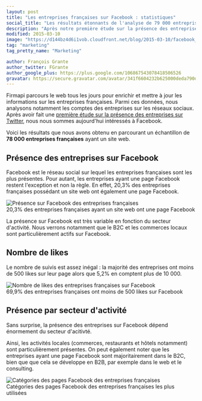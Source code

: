 ```yaml
---
layout: post
title: "Les entreprises françaises sur Facebook : statistiques"
social_title: "Les résultats étonnants de l'analyse de 79 000 entreprises françaises sur Facebook"
description: "Après notre première étude sur la présence des entreprises françaises sur Twitter, voici quelques chiffres sur la présence des entreprises sur Facebook."
modified: 2015-03-10
image: "https://d144bz4d6i1vob.cloudfront.net/blog/2015-03-10/facebook_presence_short.png"
tag: "marketing"
tag_pretty_name: "Marketing"

author: François Grante
author_twitter: FGrante
author_google_plus: https://plus.google.com/106867543078418506526
gravatar: https://secure.gravatar.com/avatar/341f6604232b625000deda790d8d39cd?d=mm&s=30&r=G
---
```



Firmapi parcours le web tous les jours pour enrichir et mettre à jour les informations sur les entreprises françaises. Parmi ces données, nous analysons notamment les comptes des entreprises sur les réseaux sociaux. Après avoir fait une [première étude sur la présence des entreprises sur Twitter](https://blog.firmapi.com/entreprises-francaises-twitter/), nous nous sommes aujourd'hui intéressés à Facebook.

Voici les résultats que nous avons obtenu en parcourant un échantillon de **78 000 entreprises françaises** ayant un site web.

## Présence des entreprises sur Facebook

Facebook est le réseau social sur lequel les entreprises françaises sont les plus présentes. Pour autant, les entreprises ayant une page Facebook restent l'exception et non la règle. En effet, 20,3% des entreprises françaises possédant un site web ont également une page Facebook.

<img alt="Présence sur Facebook des entreprises françaises" src="https://d144bz4d6i1vob.cloudfront.net/blog/2015-03-10/facebook_presence_short.png" class="img-responsive">

<div class="click-to-tweet">
  20,3% des entreprises françaises ayant un site web ont une page Facebook
  <a class="tweet-link" data-original-title="Tweeter ça" data-placement="top" data-toggle="tooltip" href="https://twitter.com/intent/tweet?text=20%2C3%25%20des%20entreprises%20fran%C3%A7aises%20ayant%20un%20site%20web%20ont%20une%20page%20Facebook%20https://pic.twitter.com/q11gOnFOE9&url=http://blog.firmapi.com/entreprises-francaises-facebook/&related=_Firmapi&via=_Firmapi"><i class="fa fa-twitter"></i></a>
</div>

La présence sur Facebook est très variable en fonction du secteur d'activité. Nous verrons notamment que le B2C et les commerces locaux sont particulièrement actifs sur Facebook.

## Nombre de likes

Le nombre de suivis est assez inégal : la majorité des entreprises ont moins de 500 likes sur leur page alors que 5,2% en comptent plus de 10 000.

<img alt="Nombre de likes des entreprises françaises sur Facebook" src="https://d144bz4d6i1vob.cloudfront.net/blog/2015-03-10/facebook_likes_short.png" class="img-responsive">

<div class="click-to-tweet">
  69,9% des entreprises françaises ont moins de 500 likes sur Facebook
  <a class="tweet-link" data-original-title="Tweeter ça" data-placement="top" data-toggle="tooltip" href="https://twitter.com/intent/tweet?text=69%2C9%25%20des%20entreprises%20fran%C3%A7aises%20ont%20moins%20de%20500%20likes%20sur%20Facebook%20https://pic.twitter.com/2qa3ROArOR&url=http://blog.firmapi.com/entreprises-francaises-facebook/&related=_Firmapi&via=_Firmapi"><i class="fa fa-twitter"></i></a>
</div>


## Présence par secteur d'activité

Sans surprise, la présence des entreprises sur Facebook dépend énormement du secteur d'acitivté.

Ainsi, les activités locales (commerces, restaurants et hôtels notamment) sont particulièrement présentes. On peut également noter que les entreprises ayant une page Facebook sont majoritairement dans le B2C, bien que que cela se développe en B2B, par exemple dans le web et le consulting.

<img alt="Catégories des pages Facebook des entreprises françaises" src="https://d144bz4d6i1vob.cloudfront.net/blog/2015-03-10/facebook_categories_short.png" class="img-responsive">

<div class="click-to-tweet">
  Catégories des pages Facebook des entreprises françaises les plus utilisées
  <a class="tweet-link" data-original-title="Tweeter ça" data-placement="top" data-toggle="tooltip" href="https://twitter.com/intent/tweet?text=Cat%C3%A9gories%20des%20pages%20Facebook%20des%20entreprises%20fran%C3%A7aises%20les%20plus%20utilis%C3%A9es%20https://pic.twitter.com/4o5NLmiIbs&url=http://blog.firmapi.com/entreprises-francaises-facebook/&related=_Firmapi&via=_Firmapi"><i class="fa fa-twitter"></i></a>
</div>